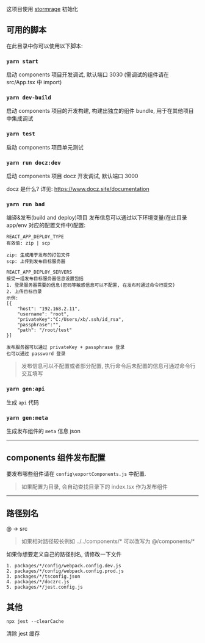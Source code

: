 这项目使用 [stormrage](https://github.com/gmsoft-happyCoding/stormrage) 初始化

## 可用的脚本

在此目录中你可以使用以下脚本:

### `yarn start`

启动 components 项目开发调试, 默认端口 3030
(需调试的组件请在 src/App.tsx 中 import)

### `yarn dev-build`

启动 components 项目的开发构建, 构建出独立的组件 bundle, 用于在其他项目中集成调试

### `yarn test`

启动 components 项目单元测试

### `yarn run docz:dev`

启动 components 项目 docz 开发调试, 默认端口 3000

docz 是什么? 详见: https://www.docz.site/documentation

### `yarn run bad`

编译&发布(build and deploy)项目
发布信息可以通过以下环境变量(在此目录 app/env 对应的配置文件中)配置:

```
REACT_APP_DEPLOY_TYPE
有效值: zip | scp

zip: 生成用于发布的打包文件
scp: 上传到发布目标服务器
```

```
REACT_APP_DEPLOY_SERVERS
接受一组发布目标服务器信息设置包括
1. 登录服务器需要的信息(密码等敏感信息可以不配置, 在发布时通过命令行提交)
2. 上传目标目录
示例:
[{
    "host": "192.168.2.11",
    "username": "root",
    "privateKey":"C:/Users/xb/.ssh/id_rsa",
    "passphrase":"",
    "path": "/root/test"
}]

发布服务器可以通过 privateKey + passphrase 登录
也可以通过 password 登录
```

> 发布信息可以不配置或者部分配置, 执行命令后未配置的信息可通过命令行交互填写

### `yarn gen:api`

生成 `api` 代码

### `yarn gen:meta`

生成发布组件的 `meta` 信息 json

---

## components 组件发布配置

要发布哪些组件请在 `config\exportComponents.js`
中配置.

> 如果配置为目录, 会自动查找目录下的 index.tsx 作为发布组件

---

## 路径别名

@ -> src

> 如果相对路径较长例如 ../../components/\* 可以改写为 @/components/\*

如果你想要定义自己的路径别名, 请修改一下文件

```
1. packages/*/config/webpack.config.dev.js
2. packages/*/config/webpack.config.prod.js
3. packages/*/tsconfig.json
4. packages/*/doczrc.js
5. packages/*/jest.config.js
```

## 其他

`npx jest --clearCache`

清除 jest 缓存
